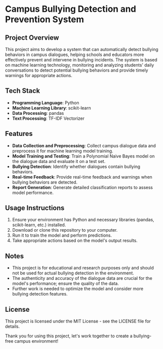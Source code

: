 # Campus Bullying Detection and Prevention System

## Project Overview

This project aims to develop a system that can automatically detect bullying behaviors in campus dialogues, helping schools and educators more effectively prevent and intervene in bullying incidents. The system is based on machine learning technology, monitoring and analyzing students' daily conversations to detect potential bullying behaviors and provide timely warnings for appropriate actions.

## Tech Stack

- **Programming Language**: Python
- **Machine Learning Library**: scikit-learn
- **Data Processing**: pandas
- **Text Processing**: TF-IDF Vectorizer

## Features

- **Data Collection and Preprocessing**: Collect campus dialogue data and preprocess it for machine learning model training.
- **Model Training and Testing**: Train a Polynomial Naive Bayes model on the dialogue data and evaluate it on a test set.
- **Bullying Detection**: Identify whether dialogues contain bullying behaviors.
- **Real-time Feedback**: Provide real-time feedback and warnings when bullying behaviors are detected.
- **Report Generation**: Generate detailed classification reports to assess model performance.

## Usage Instructions

1. Ensure your environment has Python and necessary libraries (pandas, scikit-learn, etc.) installed.
2. Download or clone this repository to your computer.
3. Run it to train the model and perform predictions.
4. Take appropriate actions based on the model's output results.

## Notes

- This project is for educational and research purposes only and should not be used for actual bullying detection in the environment.
- The authenticity and accuracy of the dialogue data are crucial for the model's performance; ensure the quality of the data.
- Further work is needed to optimize the model and consider more bullying detection features.

## License

This project is licensed under the MIT License - see the LICENSE file for details.


Thank you for using this project, let's work together to create a bullying-free campus environment!
